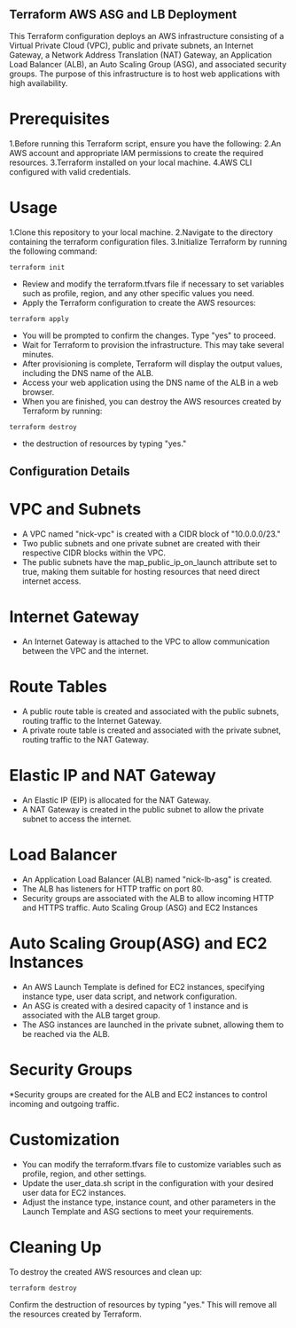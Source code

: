 ## Terraform AWS ASG and LB Deployment ##

This Terraform configuration deploys an AWS infrastructure consisting of a Virtual Private Cloud (VPC), public and private subnets, an Internet Gateway, a Network Address Translation (NAT) Gateway, an Application Load Balancer (ALB), an Auto Scaling Group (ASG), and associated security groups. The purpose of this infrastructure is to host web applications with high availability.

# Prerequisites
1.Before running this Terraform script, ensure you have the following:
2.An AWS account and appropriate IAM permissions to create the required resources.
3.Terraform installed on your local machine.
4.AWS CLI configured with valid credentials.

# Usage
1.Clone this repository to your local machine.
2.Navigate to the directory containing the terraform configuration files.
3.Initialize Terraform by running the following command:

```
terraform init
```
* Review and modify the terraform.tfvars file if necessary to set variables such as profile, region, and any other specific values you need.
* Apply the Terraform configuration to create the AWS resources:

```
terraform apply
```
* You will be prompted to confirm the changes. Type "yes" to proceed.
* Wait for Terraform to provision the infrastructure. This may take several minutes.
* After provisioning is complete, Terraform will display the output values, including the 
  DNS name of the ALB.
* Access your web application using the DNS name of the ALB in a web browser.
* When you are finished, you can destroy the AWS resources created by Terraform by running:

```
terraform destroy
```
* the destruction of resources by typing "yes."

## Configuration Details ##
# VPC and Subnets
* A VPC named "nick-vpc" is created with a CIDR block of "10.0.0.0/23."
* Two public subnets and one private subnet are created with their respective CIDR blocks 
  within the VPC.
* The public subnets have the map_public_ip_on_launch attribute set to true, making them 
  suitable for hosting resources that need direct internet access.
# Internet Gateway
* An Internet Gateway is attached to the VPC to allow communication between the VPC and the 
  internet.
# Route Tables
* A public route table is created and associated with the public subnets, routing traffic to 
  the Internet Gateway.
* A private route table is created and associated with the private subnet, routing traffic 
  to the NAT Gateway.
# Elastic IP and NAT Gateway
* An Elastic IP (EIP) is allocated for the NAT Gateway.
* A NAT Gateway is created in the public subnet to allow the private subnet to access the 
  internet.
# Load Balancer
* An Application Load Balancer (ALB) named "nick-lb-asg" is created.
* The ALB has listeners for HTTP traffic on port 80.
* Security groups are associated with the ALB to allow incoming HTTP and HTTPS traffic.
  Auto Scaling Group (ASG) and EC2 Instances
# Auto Scaling Group(ASG) and EC2 Instances
* An AWS Launch Template is defined for EC2 instances, specifying instance type, user data 
  script, and network configuration.
* An ASG is created with a desired capacity of 1 instance and is associated with the ALB 
  target group.
* The ASG instances are launched in the private subnet, allowing them to be reached via the 
  ALB.
# Security Groups
*Security groups are created for the ALB and EC2 instances to control incoming and outgoing traffic.
# Customization
* You can modify the terraform.tfvars file to customize variables such as profile, region, 
  and other settings.
* Update the user_data.sh script in the configuration with your desired user data for EC2 
  instances.
* Adjust the instance type, instance count, and other parameters in the Launch Template and 
  ASG sections to meet your requirements.
# Cleaning Up
To destroy the created AWS resources and clean up:
```
terraform destroy
```
Confirm the destruction of resources by typing "yes." This will remove all the resources created by Terraform.





